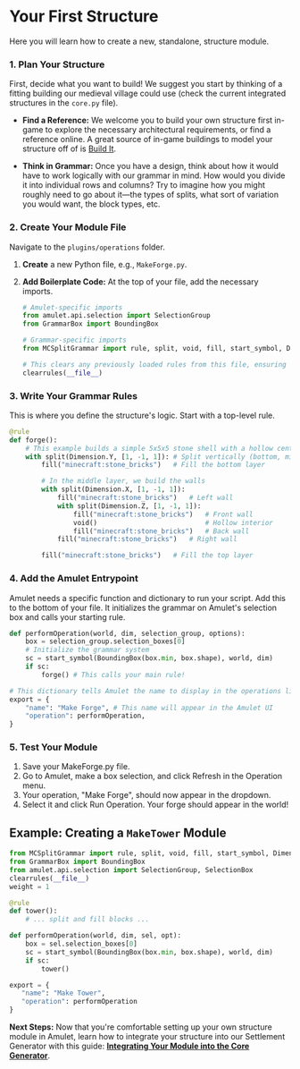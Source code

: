 # Your First Structure

Here you will learn how to create a new, standalone, structure module.

### 1. Plan Your Structure

First, decide what you want to build! We suggest you start by thinking of a fitting building our medieval village could use (check the current integrated structures in the `core.py` file).

* **Find a Reference:** We welcome you to build your own structure first in-game to explore the necessary architectural requirements, or find a reference online. A great source of in-game buildings to model your structure off of is [Build It](https://builditapp.com/).

* **Think in Grammar:** Once you have a design, think about how it would have to work logically with our grammar in mind. How would you divide it into individual rows and columns? Try to imagine how you might roughly need to go about it—the types of splits, what sort of variation you would want, the block types, etc.

### 2. Create Your Module File
Navigate to the `plugins/operations` folder.
1.  **Create** a new Python file, e.g., `MakeForge.py`.
2.  **Add Boilerplate Code:** At the top of your file, add the necessary imports.

    ```python
    # Amulet-specific imports
    from amulet.api.selection import SelectionGroup
    from GrammarBox import BoundingBox

    # Grammar-specific imports
    from MCSplitGrammar import rule, split, void, fill, start_symbol, Dimension, clearrules

    # This clears any previously loaded rules from this file, ensuring a clean slate on refresh
    clearrules(__file__)
    ```

### 3. Write Your Grammar Rules
This is where you define the structure's logic. Start with a top-level rule.

```python
@rule
def forge():
    # This example builds a simple 5x5x5 stone shell with a hollow center
    with split(Dimension.Y, [1, -1, 1]): # Split vertically (bottom, middle, top)
        fill("minecraft:stone_bricks")   # Fill the bottom layer

        # In the middle layer, we build the walls
        with split(Dimension.X, [1, -1, 1]):
            fill("minecraft:stone_bricks")   # Left wall
            with split(Dimension.Z, [1, -1, 1]):
                fill("minecraft:stone_bricks")   # Front wall
                void()                           # Hollow interior
                fill("minecraft:stone_bricks")   # Back wall
            fill("minecraft:stone_bricks")   # Right wall

        fill("minecraft:stone_bricks")   # Fill the top layer
```
### 4. Add the Amulet Entrypoint
Amulet needs a specific function and dictionary to run your script. Add this to the bottom of your file. It initializes the grammar on Amulet's selection box and calls your starting rule.
```python
def performOperation(world, dim, selection_group, options):
    box = selection_group.selection_boxes[0]
    # Initialize the grammar system
    sc = start_symbol(BoundingBox(box.min, box.shape), world, dim)
    if sc:
        forge() # This calls your main rule!

# This dictionary tells Amulet the name to display in the operations list
export = {
    "name": "Make Forge", # This name will appear in the Amulet UI
    "operation": performOperation,
}
```
### 5. Test Your Module

1. Save your MakeForge.py file.
2. Go to Amulet, make a box selection, and click Refresh in the Operation menu.
3. Your operation, "Make Forge", should now appear in the dropdown.
4. Select it and click Run Operation. Your forge should appear in the world!


## Example: Creating a `MakeTower` Module
   ```python
   from MCSplitGrammar import rule, split, void, fill, start_symbol, Dimension
   from GrammarBox import BoundingBox
   from amulet.api.selection import SelectionGroup, SelectionBox
   clearrules(__file__)
   weight = 1

   @rule
   def tower():
       # ... split and fill blocks ...

   def performOperation(world, dim, sel, opt):
       box = sel.selection_boxes[0]
       sc = start_symbol(BoundingBox(box.min, box.shape), world, dim)
       if sc:
           tower()

   export = {
      "name": "Make Tower", 
      "operation": performOperation
   }
   ```
**Next Steps:** Now that you're comfortable setting up your own structure module in Amulet, learn how to integrate your structure into our Settlement Generator with this guide: **[Integrating Your Module into the Core Generator](./INTEGRATION.md)**.